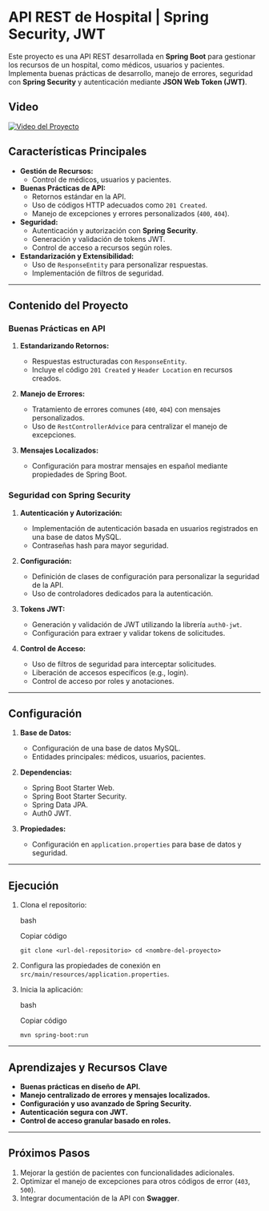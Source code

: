 # API REST de Hospital | Spring Security, JWT

Este proyecto es una API REST desarrollada en **Spring Boot** para gestionar los recursos de un hospital, como médicos, usuarios y pacientes. Implementa buenas prácticas de desarrollo, manejo de errores, seguridad con **Spring Security** y autenticación mediante **JSON Web Token (JWT)**.
## Video
[![Video del Proyecto](https://img.youtube.com/vi/bj4ap7-RJEs/maxresdefault.jpg)](https://www.youtube.com/watch?v=bj4ap7-RJEs)
## Características Principales

-   **Gestión de Recursos:**
    -   Control de médicos, usuarios y pacientes.
-   **Buenas Prácticas de API:**
    -   Retornos estándar en la API.
    -   Uso de códigos HTTP adecuados como `201 Created`.
    -   Manejo de excepciones y errores personalizados (`400`, `404`).
-   **Seguridad:**
    -   Autenticación y autorización con **Spring Security**.
    -   Generación y validación de tokens JWT.
    -   Control de acceso a recursos según roles.
-   **Estandarización y Extensibilidad:**
    -   Uso de `ResponseEntity` para personalizar respuestas.
    -   Implementación de filtros de seguridad.

----------

## Contenido del Proyecto

### Buenas Prácticas en API

1.  **Estandarizando Retornos:**
    
    -   Respuestas estructuradas con `ResponseEntity`.
    -   Incluye el código `201 Created` y `Header Location` en recursos creados.
2.  **Manejo de Errores:**
    
    -   Tratamiento de errores comunes (`400`, `404`) con mensajes personalizados.
    -   Uso de `RestControllerAdvice` para centralizar el manejo de excepciones.
3.  **Mensajes Localizados:**
    
    -   Configuración para mostrar mensajes en español mediante propiedades de Spring Boot.

### Seguridad con Spring Security

1.  **Autenticación y Autorización:**
    
    -   Implementación de autenticación basada en usuarios registrados en una base de datos MySQL.
    -   Contraseñas hash para mayor seguridad.
2.  **Configuración:**
    
    -   Definición de clases de configuración para personalizar la seguridad de la API.
    -   Uso de controladores dedicados para la autenticación.
3.  **Tokens JWT:**
    
    -   Generación y validación de JWT utilizando la librería `auth0-jwt`.
    -   Configuración para extraer y validar tokens de solicitudes.
4.  **Control de Acceso:**
    
    -   Uso de filtros de seguridad para interceptar solicitudes.
    -   Liberación de accesos específicos (e.g., login).
    -   Control de acceso por roles y anotaciones.

----------

## Configuración

1.  **Base de Datos:**
    
    -   Configuración de una base de datos MySQL.
    -   Entidades principales: médicos, usuarios, pacientes.
2.  **Dependencias:**
    
    -   Spring Boot Starter Web.
    -   Spring Boot Starter Security.
    -   Spring Data JPA.
    -   Auth0 JWT.
3.  **Propiedades:**
    
    -   Configuración en `application.properties` para base de datos y seguridad.

----------

## Ejecución

1.  Clona el repositorio:
    
    bash
    
    Copiar código
    
    `git clone <url-del-repositorio>
    cd <nombre-del-proyecto>` 
    
2.  Configura las propiedades de conexión en `src/main/resources/application.properties`.
    
3.  Inicia la aplicación:
    
    bash
    
    Copiar código
    
    `mvn spring-boot:run` 
    

----------

## Aprendizajes y Recursos Clave

-   **Buenas prácticas en diseño de API.**
-   **Manejo centralizado de errores y mensajes localizados.**
-   **Configuración y uso avanzado de Spring Security.**
-   **Autenticación segura con JWT.**
-   **Control de acceso granular basado en roles.**

----------

## Próximos Pasos

1.  Mejorar la gestión de pacientes con funcionalidades adicionales.
2.  Optimizar el manejo de excepciones para otros códigos de error (`403`, `500`).
3.  Integrar documentación de la API con **Swagger**.
